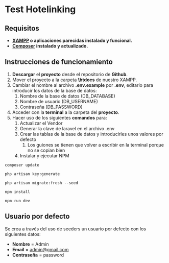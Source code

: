 # Test Hotelinking
## Requisitos
- **[XAMPP](https://www.apachefriends.org/es/download.html) o aplicaciones parecidas instalado y funcional.**
- **[Composer](https://getcomposer.org/download/) instalado y actualizado.**

## Instrucciones de funcionamiento
1. **Descargar** el **proyecto** desde el repositorio de **Github**.
2. Mover el proyecto a la carpeta **\htdocs** de nuestro XAMPP.
3. Cambiar el nombre al archivo **.env.example** por **.env**, editarlo para introducir los datos de la base de datos:
    1. Nombre de la base de datos (DB_DATABASE)
    2. Nombre de usuario (DB_USERNAME)
    3. Contraseña (DB_PASSWORD)
4. Acceder con la **terminal** a la carpeta del **proyecto**.
5. Hacer uso de los siguientes **comandos** para:
    1. Actualizar el Vendor
    2. Generar la clave de laravel en el archivo .env
    3. Crear las tablas de la base de datos y introducirles unos valores por defecto 
        1. Los guiones se tienen que volver a escribir en la terminal porque no se copian bien
    4. Instalar y ejecutar NPM

```
composer update
```
```
php artisan key:generate
```
```
php artisan migrate:fresh --seed
```
```
npm install
```
```
npm run dev
```

## Usuario por defecto
Se crea a través del uso de seeders un usuario por defecto con los siguientes datos:
* **Nombre** = Admin
* **Email** = admin@gmail.com
* **Contraseña** = password
